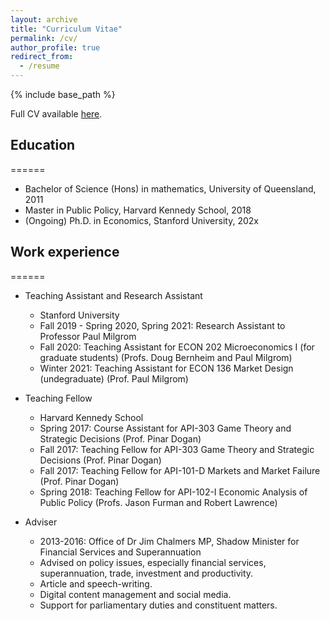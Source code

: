 ```yaml
---
layout: archive
title: "Curriculum Vitae"
permalink: /cv/
author_profile: true
redirect_from:
  - /resume
---
```


{% include base_path %}

Full CV available [here](../files/MitchellWatt_CV.pdf).

## Education
======
* Bachelor of Science (Hons) in mathematics, University of Queensland, 2011
* Master in Public Policy, Harvard Kennedy School, 2018
* (Ongoing) Ph.D. in Economics, Stanford University, 202x

## Work experience
======
* Teaching Assistant and Research Assistant
  * Stanford University
  * Fall 2019 - Spring 2020, Spring 2021: Research Assistant to Professor Paul Milgrom
  * Fall 2020: Teaching Assistant for ECON 202 Microeconomics I (for graduate students) (Profs. Doug Bernheim and Paul Milgrom)
  * Winter 2021: Teaching Assistant for ECON 136 Market Design (undegraduate) (Prof. Paul Milgrom)

* Teaching Fellow
  * Harvard Kennedy School
  * Spring 2017: Course Assistant for API-303 Game Theory and Strategic Decisions (Prof. Pinar Dogan)
  * Fall 2017: Teaching Fellow for API-303 Game Theory and Strategic Decisions (Prof. Pinar Dogan)
  * Fall 2017: Teaching Fellow for API-101-D Markets and Market Failure (Prof. Pinar Dogan)
  * Spring 2018: Teaching Fellow for API-102-I Economic Analysis of Public Policy (Profs. Jason Furman and Robert Lawrence)

* Adviser
  * 2013-2016: Office of Dr Jim Chalmers MP, Shadow Minister for Financial Services and Superannuation
  * Advised on policy issues, especially financial services, superannuation, trade, investment and productivity.
  * Article and speech-writing.
  * Digital content management and social media.
  * Support for parliamentary duties and constituent matters.
